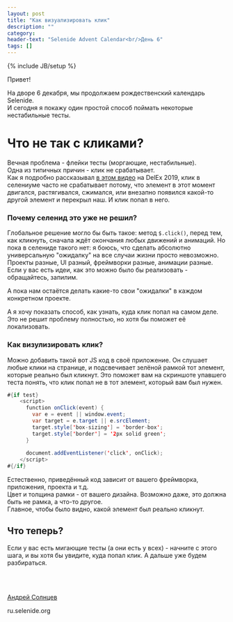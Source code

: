 ```yaml
---
layout: post
title: "Как визуализировать клик"
description: ""
category:
header-text: "Selenide Advent Calendar<br/>День 6"
tags: []
---
```

{% include JB/setup %}

Привет!

На дворе 6 декабря, мы продолжаем рождественский календарь Selenide.  
И сегодня я покажу один простой способ поймать некоторые нестабильные тесты.   

# Что не так с кликами?

Вечная проблема - флейки тесты (моргающие, нестабильные).  
Одна из типичных причин - клик не срабатывает.  
Как я подробно рассказывал [в этом видео](https://www.youtube.com/watch?v=ibx8nVvt-Js) на DelEx 2019, клик в селениуме 
часто не срабатывает потому, что элемент в этот момент двигался, растягивался, сжимался, или внезапно появился какой-то
 другой элемент и перекрыл наш. И клик попал в него. 

### Почему селенид это уже не решил?

Глобальное решение могло бы быть такое: метод `$.click()`, перед тем, как кликнуть, сначала ждёт окончания любых движений и анимаций. 
Но пока в селениде такого нет: я боюсь, что сделать абсолютно универсальную "ожидалку" на все случаи жизни просто невозможно.
Проекты разные, UI разный, фреймворки разные, анимации разные. Если у вас есть идеи, как это можно было бы реализовать - 
обращайтесь, запилим.   

А пока нам остаётся делать какие-то свои "ожидалки" в каждом конкретном проекте.

А я хочу показать способ, как узнать, куда клик попал на самом деле. Это не решит проблему полностью, но хотя бы 
поможет её локализовать. 

### Как визулизировать клик?

Можно добавить такой вот JS код в своё приложение. Он слушает любые клики на странице, и подсвечивает зелёной рамкой тот 
элемент, которые реально был кликнут. Это поможет вам на скриншоте упавшего теста понять, что клик попал не в тот 
элемент, который вам был нужен. 

```java
#{if test}
    <script>
      function onClick(event) {
        var e = event || window.event;
        var target = e.target || e.srcElement;
        target.style['box-sizing'] = 'border-box';
        target.style['border'] = '2px solid green';
      }
    
      document.addEventListener('click', onClick);
    </script>
#{/if}
```

Естественно, приведённый код зависит от вашего фреймворка, приложения, проекта и т.д.   
Цвет и толщина рамки - от вашего дизайна. Возможно даже, это должна быть не рамка, а что-то другое.  
Главное, чтобы было видно, какой элемент был реально кликнут. 

## Что теперь?

Если у вас есть мигающие тесты (а они есть у всех) - начните с этого шага, и вы хотя бы увидите, куда попал клик.
А дальше уже будем разбираться.

<br/>


<br>

[Андрей Солнцев](http://asolntsev.github.io/)

ru.selenide.org
